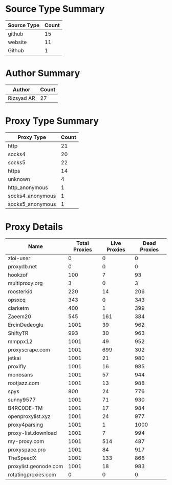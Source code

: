 # Source Type Summary

| Source Type | Count |
|-------------|-------|
| github | 15 |
| website | 11 |
| Github | 1 |


# Author Summary

| Author | Count |
|--------|-------|
| Rizsyad AR | 27 |


# Proxy Type Summary

| Proxy Type | Count |
|------------|-------|
| http | 21 |
| socks4 | 20 |
| socks5 | 22 |
| https | 14 |
| unknown | 4 |
| http_anonymous | 1 |
| socks4_anonymous | 1 |
| socks5_anonymous | 1 |


# Proxy Details

| Name | Total Proxies | Live Proxies | Dead Proxies |
|------|---------------|--------------|---------------|
| zloi-user | 0 | 0 | 0 |
| proxydb.net | 0 | 0 | 0 |
| hookzof | 100 | 7 | 93 |
| multiproxy.org | 3 | 0 | 3 |
| roosterkid | 220 | 14 | 206 |
| opsxcq | 343 | 0 | 343 |
| clarketm | 400 | 1 | 399 |
| Zaeem20 | 545 | 161 | 384 |
| ErcinDedeoglu | 1001 | 39 | 962 |
| ShiftyTR | 993 | 30 | 963 |
| mmppx12 | 1001 | 49 | 952 |
| proxyscrape.com | 1001 | 699 | 302 |
| jetkai | 1001 | 21 | 980 |
| proxifly | 1001 | 16 | 985 |
| monosans | 1001 | 57 | 944 |
| rootjazz.com | 1001 | 13 | 988 |
| spys | 800 | 24 | 776 |
| sunny9577 | 1001 | 71 | 930 |
| B4RC0DE-TM | 1001 | 17 | 984 |
| openproxylist.xyz | 1001 | 24 | 977 |
| proxy4parsing | 1001 | 1 | 1000 |
| proxy-list.download | 1001 | 7 | 994 |
| my-proxy.com | 1001 | 514 | 487 |
| proxyspace.pro | 1001 | 84 | 917 |
| TheSpeedX | 1001 | 133 | 868 |
| proxylist.geonode.com | 1001 | 18 | 983 |
| rotatingproxies.com | 0 | 0 | 0 |
